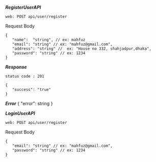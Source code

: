 ***RegisterUserAPI***
```
web: POST api/user/register
```

Request Body

```
{
   "name":  "string", // ex: mahfuz
   "email": "string" // ex: "mahfuz@gmail.com",
   "address": "string" //  ex: "House no 332, shahjadpur,dhaka",
   "password": "string" // ex: 1234
}

```

***Response***
```
status code : 201
```

```
{
   "success": "true"
}
```

***Error***
{
"error": string
}



***LoginUserAPI***

```
web: POST api/user/register
```

Request Body

```
{
   "email": "string" // ex: "mahfuz@gmail.com",
   "password": "string" // ex: 1234
}
```


